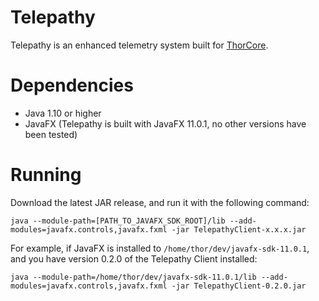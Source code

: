 # Telepathy
Telepathy is an enhanced telemetry system built for [ThorCore](https://github.com/FTC-9974-THOR/ThorCore).

# Dependencies
 * Java 1.10 or higher
 * JavaFX (Telepathy is built with JavaFX 11.0.1, no other versions have been tested)

# Running
Download the latest JAR release, and run it with the following command:

    java --module-path=[PATH_TO_JAVAFX_SDK_ROOT]/lib --add-modules=javafx.controls,javafx.fxml -jar TelepathyClient-x.x.x.jar

For example, if JavaFX is installed to ```/home/thor/dev/javafx-sdk-11.0.1```, and you have version 0.2.0 of the Telepathy Client installed:

    java --module-path=/home/thor/dev/javafx-sdk-11.0.1/lib --add-modules=javafx.controls,javafx.fxml -jar TelepathyClient-0.2.0.jar
